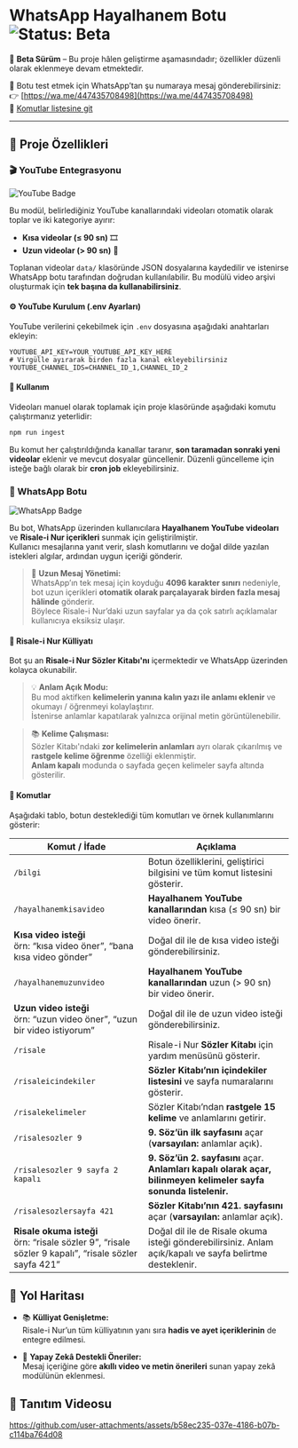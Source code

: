 # WhatsApp Hayalhanem Botu ![Status: Beta](https://img.shields.io/badge/status-beta-yellow)

🚧 **Beta Sürüm** – Bu proje hâlen geliştirme aşamasındadır; özellikler düzenli olarak eklenmeye devam etmektedir.

📱 Botu test etmek için WhatsApp’tan şu numaraya mesaj gönderebilirsiniz:  
👉 [https://wa.me/447435708498](https://wa.me/447435708498)  
📜 [Komutlar listesine git](#-komutlar)

---
## 📌 Proje Özellikleri

### 🎬 YouTube Entegrasyonu
![YouTube Badge](https://img.shields.io/badge/YouTube-Entegrasyonu-red?logo=youtube&logoColor=white)

Bu modül, belirlediğiniz YouTube kanallarındaki videoları otomatik olarak toplar ve iki kategoriye ayırır:  
- **Kısa videolar (≤ 90 sn)** 🎞️  
- **Uzun videolar (> 90 sn)** 🎥  

Toplanan videolar `data/` klasöründe JSON dosyalarına kaydedilir ve istenirse WhatsApp botu tarafından doğrudan kullanılabilir. 
Bu modülü video arşivi oluşturmak için **tek başına da kullanabilirsiniz**.

#### ⚙️ YouTube Kurulum (.env Ayarları)
YouTube verilerini çekebilmek için `.env` dosyasına aşağıdaki anahtarları ekleyin:  

```env
YOUTUBE_API_KEY=YOUR_YOUTUBE_API_KEY_HERE
# Virgülle ayırarak birden fazla kanal ekleyebilirsiniz
YOUTUBE_CHANNEL_IDS=CHANNEL_ID_1,CHANNEL_ID_2
```
#### 🚀 Kullanım
Videoları manuel olarak toplamak için proje klasöründe aşağıdaki komutu çalıştırmanız yeterlidir:

```bash
npm run ingest
```

Bu komut her çalıştırıldığında kanallar taranır, **son taramadan sonraki yeni videolar** eklenir ve mevcut dosyalar güncellenir.
Düzenli güncelleme için isteğe bağlı olarak bir **cron job** ekleyebilirsiniz.

### 🤖 WhatsApp Botu
![WhatsApp Badge](https://img.shields.io/badge/WhatsApp-Bot-25D366?logo=whatsapp&logoColor=white)

Bu bot, WhatsApp üzerinden kullanıcılara **Hayalhanem YouTube videoları** ve **Risale-i Nur içerikleri** sunmak için geliştirilmiştir.  
Kullanıcı mesajlarına yanıt verir, slash komutlarını ve doğal dilde yazılan istekleri algılar, ardından uygun içeriği gönderir.

> 📏 **Uzun Mesaj Yönetimi:**  
> WhatsApp’ın tek mesaj için koyduğu **4096 karakter sınırı** nedeniyle, bot uzun içerikleri **otomatik olarak parçalayarak birden fazla mesaj hâlinde** gönderir.  
> Böylece Risale-i Nur’daki uzun sayfalar ya da çok satırlı açıklamalar kullanıcıya eksiksiz ulaşır.

#### 📖 Risale-i Nur Külliyatı

Bot şu an **Risale-i Nur Sözler Kitabı'nı** içermektedir ve WhatsApp üzerinden kolayca okunabilir.

> 💡 **Anlam Açık Modu:**  
> Bu mod aktifken **kelimelerin yanına kalın yazı ile anlamı eklenir** ve okumayı / öğrenmeyi kolaylaştırır.  
> İstenirse anlamlar kapatılarak yalnızca orijinal metin görüntülenebilir.

> 📚 **Kelime Çalışması:**  
> Sözler Kitabı'ndaki **zor kelimelerin anlamları** ayrı olarak çıkarılmış ve **rastgele kelime öğrenme** özelliği eklenmiştir.  
> **Anlam kapalı** modunda o sayfada geçen kelimeler sayfa altında gösterilir.

#### 💬 Komutlar

Aşağıdaki tablo, botun desteklediği tüm komutları ve örnek kullanımlarını gösterir:  

| Komut / İfade                                                           | Açıklama                                                                                                 |
|-------------------------------------------------------------------------|---------------------------------------------------------------------------------------------------------|
| `/bilgi`                                                                | Botun özelliklerini, geliştirici bilgisini ve tüm komut listesini gösterir.                              |
| `/hayalhanemkisavideo`                                                  | **Hayalhanem YouTube kanallarından** kısa (≤ 90 sn) bir video önerir.                                    |
| **Kısa video isteği**<br>örn: “kısa video öner”, “bana kısa video gönder” | Doğal dil ile de kısa video isteği gönderebilirsiniz.                                               |
| `/hayalhanemuzunvideo`                                                  | **Hayalhanem YouTube kanallarından** uzun (> 90 sn) bir video önerir.                                    |
| **Uzun video isteği**<br>örn: “uzun video öner”, “uzun bir video istiyorum” | Doğal dil ile de uzun video isteği gönderebilirsiniz.                                               |
| `/risale`                                                               | Risale-i Nur **Sözler Kitabı** için yardım menüsünü gösterir.                                            |
| `/risaleicindekiler`                                                    | **Sözler Kitabı’nın içindekiler listesini** ve sayfa numaralarını gösterir.                               |
| `/risalekelimeler`                                                      | Sözler Kitabı’ndan **rastgele 15 kelime** ve anlamlarını getirir.                                        |
| `/risalesozler 9`                                                       | **9. Söz’ün ilk sayfasını** açar (**varsayılan:** anlamlar açık).                                        |
| `/risalesozler 9 sayfa 2 kapalı`                                        | **9. Söz’ün 2. sayfasını** açar. **Anlamları kapalı olarak açar, bilinmeyen kelimeler sayfa sonunda listelenir.** |
| `/risalesozlersayfa 421`                                                | **Sözler Kitabı’nın 421. sayfasını** açar (**varsayılan:** anlamlar açık).                               |
| **Risale okuma isteği**<br>örn: “risale sözler 9”, “risale sözler 9 kapalı”, “risale sözler sayfa 421” | Doğal dil ile de Risale okuma isteği gönderebilirsiniz. Anlam açık/kapalı ve sayfa belirtme desteklenir. |

## 🧭 Yol Haritası

- 📚 **Külliyat Genişletme:**  
  Risale-i Nur’un tüm külliyatının yanı sıra **hadis ve ayet içeriklerinin** de entegre edilmesi.

- 🤖 **Yapay Zekâ Destekli Öneriler:**  
  Mesaj içeriğine göre **akıllı video ve metin önerileri** sunan yapay zekâ modülünün eklenmesi.

## 🎥 Tanıtım Videosu

https://github.com/user-attachments/assets/b58ec235-037e-4186-b07b-c114ba764d08



